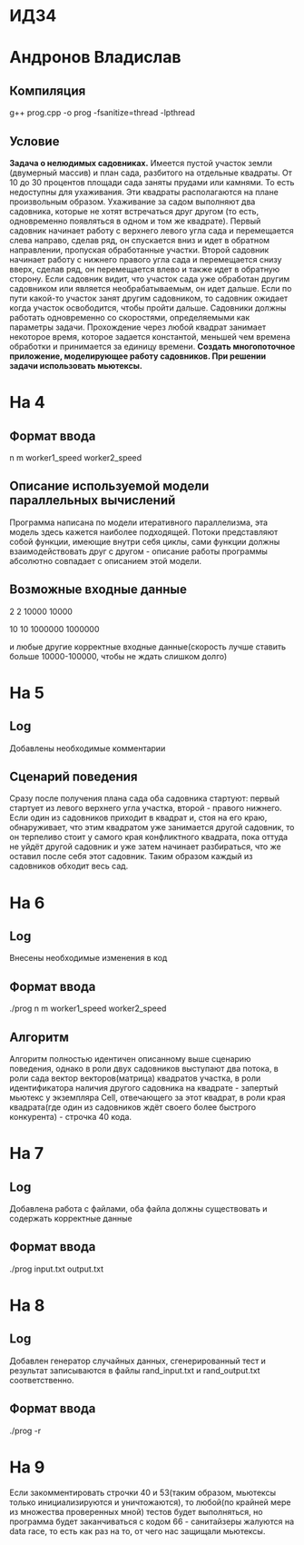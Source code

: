 # ИДЗ4
# Андронов Владислав
## Компиляция
g++ prog.cpp -o prog -fsanitize=thread -lpthread
## Условие
**Задача о нелюдимых садовниках.** Имеется пустой участок земли (двумерный массив) и план сада, разбитого на отдельные квадраты. От 10 до 30 процентов площади сада заняты
прудами или камнями. То есть недоступны для ухаживания. Эти квадраты располагаются на плане произвольным образом. Ухаживание за садом выполняют два садовника, которые не
хотят встречаться друг другом (то есть, одновременно появляться в одном и том же квадрате). Первый садовник начинает работу с верхнего левого угла сада и перемещается
слева направо, сделав ряд, он спускается вниз и идет в обратном направлении, пропуская обработанные участки. Второй садовник начинает работу с нижнего правого угла сада
и перемещается снизу вверх, сделав ряд, он перемещается влево и также идет в обратную сторону. Если садовник видит, что участок сада уже обработан другим садовником или 
является необрабатываемым, он идет дальше. Если по пути какой-то участок занят другим садовником, то садовник ожидает когда участок освободится, чтобы пройти дальше.
Садовники должны работать одновременно со скоростями, определяемыми как параметры задачи. Прохождение через любой квадрат занимает некоторое время, которое задается
константой, меньшей чем времена обработки и принимается за единицу времени. **Создать многопоточное приложение, моделирующее работу садовников. При решении задачи
использовать мьютексы.**

# На 4
## Формат ввода
n m worker1_speed worker2_speed
## Описание используемой модели параллельных вычислений
Программа написана по модели итеративного параллелизма, эта модель здесь кажется наиболее подходящей. Потоки представляют собой функции, имеющие внутри себя циклы, сами функции должны взаимодействовать друг с другом - описание работы программы абсолютно совпадает с описанием этой модели.
## Возможные входные данные
2 2 10000 10000

10 10 1000000 1000000

и любые другие корректные входные данные(скорость лучше ставить больше 10000-100000, чтобы не ждать слишком долго)

# На 5
## Log
Добавлены необходимые комментарии
## Сценарий поведения
Cразу после получения плана сада оба садовника стартуют: первый стартует из левого верхнего угла участка, второй - правого нижнего. Если один из садовников приходит в квадрат и, стоя на его краю, обнаруживает, что этим квадратом уже занимается другой садовник, то он терпеливо стоит у самого края конфликтного квадрата, пока оттуда не уйдёт другой садовник и уже затем начинает разбираться, что же оставил после себя этот садовник. Таким образом каждый из садовников обходит весь сад.

# На 6
## Log
Внесены необходимые изменения в код
## Формат ввода
./prog n m worker1_speed worker2_speed
## Алгоритм
Алгоритм полностью идентичен описанному выше сценарию поведения, однако в роли двух садовников выступают два потока, в роли сада вектор векторов(матрица) квадратов участка, в роли идентификатора наличия другого садовника на квадрате - запертый мьютекс у экземпляра Cell, отвечающего за этот квадрат, в роли края квадрата(где один из садовников ждёт своего более быстрого конкурента) - строчка 40 кода.

# На 7
## Log
Добавлена работа с файлами, оба файла должны существовать и содержать корректные данные
## Формат ввода
./prog input.txt output.txt

# На 8
## Log
Добавлен генератор случайных данных, сгенерированный тест и результат записываются в файлы rand_input.txt и rand_output.txt соответственно.
## Формат ввода
./prog -r

# На 9
Если закомментировать строчки 40 и 53(таким образом, мьютексы только инициализируются и уничтожаются), то любой(по крайней мере из множества проверенных мной) тестов будет выполняться, но программа будет заканчиваться с кодом 66 - санитайзеры жалуются на data race, то есть как раз на то, от чего нас защищали мьютексы.
